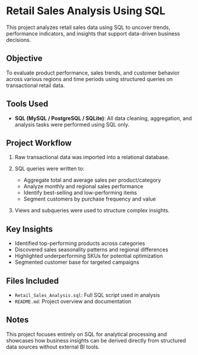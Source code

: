 # Retail Sales Analysis Using SQL

This project analyzes retail sales data using SQL to uncover trends, performance indicators, and insights that support data-driven business decisions.

## Objective
To evaluate product performance, sales trends, and customer behavior across various regions and time periods using structured queries on transactional retail data.

## Tools Used
- **SQL (MySQL / PostgreSQL / SQLite)**: All data cleaning, aggregation, and analysis tasks were performed using SQL only.

## Project Workflow
1. Raw transactional data was imported into a relational database.
2. SQL queries were written to:
   - Aggregate total and average sales per product/category
   - Analyze monthly and regional sales performance
   - Identify best-selling and low-performing items
   - Segment customers by purchase frequency and value

3. Views and subqueries were used to structure complex insights.

## Key Insights
- Identified top-performing products across categories
- Discovered sales seasonality patterns and regional differences
- Highlighted underperforming SKUs for potential optimization
- Segmented customer base for targeted campaigns

## Files Included
- `Retail_Sales_Analysis.sql`: Full SQL script used in analysis
- `README.md`: Project overview and documentation

## Notes
This project focuses entirely on SQL for analytical processing and showcases how business insights can be derived directly from structured data sources without external BI tools.
